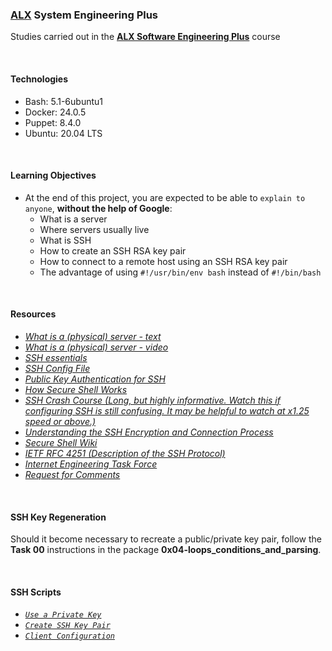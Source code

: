 ### [ALX](https://www.alxafrica.com/) System Engineering Plus

Studies carried out in the **[ALX Software Engineering Plus](https://www.alxafrica.com/software-engineering-plus/)** course

<br />

#### Technologies

* Bash:     5.1-6ubuntu1
* Docker:   24.0.5
* Puppet:   8.4.0
* Ubuntu:   20.04 LTS

<br />

#### Learning Objectives

* At the end of this project, you are expected to be able to `explain to anyone`, **without the help of Google**:
    * What is a server
    * Where servers usually live
    * What is SSH
    * How to create an SSH RSA key pair
    * How to connect to a remote host using an SSH RSA key pair
    * The advantage of using `#!/usr/bin/env bash` instead of `#!/bin/bash`

<br />

#### Resources

* _[What is a (physical) server - text](https://en.wikipedia.org/wiki/Server_%28computing%29#Hardware_requirement)_
* _[What is a (physical) server - video](https://www.youtube.com/watch?v=B1ANfsDyjeA)_
* _[SSH essentials](https://www.digitalocean.com/community/tutorials/ssh-essentials-working-with-ssh-servers-clients-and-keys)_
* _[SSH Config File](https://www.ssh.com/academy/ssh/config)_
* _[Public Key Authentication for SSH](https://www.ssh.com/academy/ssh/public-key-authentication)_
* _[How Secure Shell Works](https://www.youtube.com/watch?v=ORcvSkgdA58)_
* _[SSH Crash Course (Long, but highly informative. Watch this if configuring SSH is still confusing. It may be helpful to watch at x1.25 speed or above.)](https://www.youtube.com/watch?v=hQWRp-FdTpc)_
* _[Understanding the SSH Encryption and Connection Process](https://www.digitalocean.com/community/tutorials/understanding-the-ssh-encryption-and-connection-process)_
* _[Secure Shell Wiki](https://en.wikipedia.org/wiki/Secure_Shell)_
* _[IETF RFC 4251 (Description of the SSH Protocol)](https://www.ietf.org/rfc/rfc4251.txt)_
* _[Internet Engineering Task Force](https://en.wikipedia.org/wiki/Internet_Engineering_Task_Force)_
* _[Request for Comments](https://en.wikipedia.org/wiki/Request_for_Comments)_

<br />

#### SSH Key Regeneration

Should it become necessary to recreate a public/private key pair, follow the **Task 00** instructions in the package **0x04-loops_conditions_and_parsing**.

<br />

#### SSH Scripts

* _[`Use a Private Key`](0-use_a_private_key)_
* _[`Create SSH Key Pair`](1-create_ssh_key_pair)_
* _[`Client Configuration`](2-ssh_config)_

<br />
